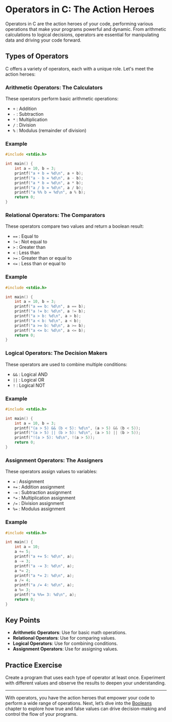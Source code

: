 # Operators in C: The Action Heroes

Operators in C are the action heroes of your code, performing various operations that make your programs powerful and dynamic. From arithmetic calculations to logical decisions, operators are essential for manipulating data and driving your code forward.

## Types of Operators

C offers a variety of operators, each with a unique role. Let's meet the action heroes:

### Arithmetic Operators: The Calculators

These operators perform basic arithmetic operations:

- `+` : Addition
- `-` : Subtraction
- `*` : Multiplication
- `/` : Division
- `%` : Modulus (remainder of division)

### Example

```c
#include <stdio.h>

int main() {
    int a = 10, b = 3;
    printf("a + b = %d\n", a + b);
    printf("a - b = %d\n", a - b);
    printf("a * b = %d\n", a * b);
    printf("a / b = %d\n", a / b);
    printf("a %% b = %d\n", a % b);
    return 0;
}
```

### Relational Operators: The Comparators

These operators compare two values and return a boolean result:

- `==` : Equal to
- `!=` : Not equal to
- `>`  : Greater than
- `<`  : Less than
- `>=` : Greater than or equal to
- `<=` : Less than or equal to

### Example

```c
#include <stdio.h>

int main() {
    int a = 10, b = 3;
    printf("a == b: %d\n", a == b);
    printf("a != b: %d\n", a != b);
    printf("a > b: %d\n", a > b);
    printf("a < b: %d\n", a < b);
    printf("a >= b: %d\n", a >= b);
    printf("a <= b: %d\n", a <= b);
    return 0;
}
```

### Logical Operators: The Decision Makers

These operators are used to combine multiple conditions:

- `&&` : Logical AND
- `||` : Logical OR
- `!`  : Logical NOT

### Example

```c
#include <stdio.h>

int main() {
    int a = 10, b = 3;
    printf("(a > 5) && (b < 5): %d\n", (a > 5) && (b < 5));
    printf("(a > 5) || (b > 5): %d\n", (a > 5) || (b > 5));
    printf("!(a > 5): %d\n", !(a > 5));
    return 0;
}
```

### Assignment Operators: The Assigners

These operators assign values to variables:

- `=`  : Assignment
- `+=` : Addition assignment
- `-=` : Subtraction assignment
- `*=` : Multiplication assignment
- `/=` : Division assignment
- `%=` : Modulus assignment

### Example

```c
#include <stdio.h>

int main() {
    int a = 10;
    a += 5;
    printf("a += 5: %d\n", a);
    a -= 3;
    printf("a -= 3: %d\n", a);
    a *= 2;
    printf("a *= 2: %d\n", a);
    a /= 4;
    printf("a /= 4: %d\n", a);
    a %= 3;
    printf("a %%= 3: %d\n", a);
    return 0;
}
```

## Key Points

- **Arithmetic Operators**: Use for basic math operations.
- **Relational Operators**: Use for comparing values.
- **Logical Operators**: Use for combining conditions.
- **Assignment Operators**: Use for assigning values.

## Practice Exercise

Create a program that uses each type of operator at least once. Experiment with different values and observe the results to deepen your understanding.

---

With operators, you have the action heroes that empower your code to perform a wide range of operations. Next, let’s dive into the [Booleans](./booleans.md) chapter to explore how true and false values can drive decision-making and control the flow of your programs.